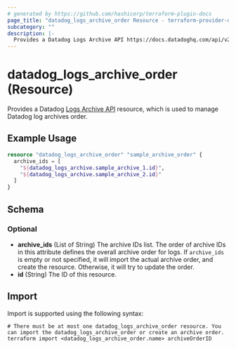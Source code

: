 ```yaml
---
# generated by https://github.com/hashicorp/terraform-plugin-docs
page_title: "datadog_logs_archive_order Resource - terraform-provider-datadog"
subcategory: ""
description: |-
  Provides a Datadog Logs Archive API https://docs.datadoghq.com/api/v2/logs-archives/ resource, which is used to manage Datadog log archives order.
---
```


# datadog_logs_archive_order (Resource)

Provides a Datadog [Logs Archive API](https://docs.datadoghq.com/api/v2/logs-archives/) resource, which is used to manage Datadog log archives order.

## Example Usage

```terraform
resource "datadog_logs_archive_order" "sample_archive_order" {
  archive_ids = [
    "${datadog_logs_archive.sample_archive_1.id}",
    "${datadog_logs_archive.sample_archive_2.id}"
  ]
}
```

<!-- schema generated by tfplugindocs -->
## Schema

### Optional

- **archive_ids** (List of String) The archive IDs list. The order of archive IDs in this attribute defines the overall archive order for logs. If `archive_ids` is empty or not specified, it will import the actual archive order, and create the resource. Otherwise, it will try to update the order.
- **id** (String) The ID of this resource.

## Import

Import is supported using the following syntax:

```shell
# There must be at most one datadog_logs_archive_order resource. You can import the datadog_logs_archive_order or create an archive order.
terraform import <datadog_logs_archive_order.name> archiveOrderID
```
